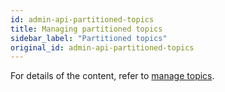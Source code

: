 ```yaml
---
id: admin-api-partitioned-topics
title: Managing partitioned topics
sidebar_label: "Partitioned topics"
original_id: admin-api-partitioned-topics
---
```


For details of the content, refer to [manage topics](admin-api-topics.md).